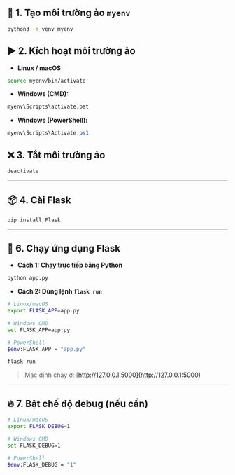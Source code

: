 ## 🐍 1. Tạo môi trường ảo `myenv`

```bash
python3 -m venv myenv
```

## ▶️ 2. Kích hoạt môi trường ảo

* **Linux / macOS:**

```bash
source myenv/bin/activate
```

* **Windows (CMD):**

```cmd
myenv\Scripts\activate.bat
```

* **Windows (PowerShell):**

```powershell
myenv\Scripts\Activate.ps1
```

## ❌ 3. Tắt môi trường ảo
```bash
deactivate
```

---

## 📦 4. Cài Flask

```bash
pip install Flask
```

---
## 🚀 6. Chạy ứng dụng Flask

* **Cách 1: Chạy trực tiếp bằng Python**

```bash
python app.py
```

* **Cách 2: Dùng lệnh `flask run`**
```bash
# Linux/macOS
export FLASK_APP=app.py

# Windows CMD
set FLASK_APP=app.py

# PowerShell
$env:FLASK_APP = "app.py"

flask run
```

> Mặc định chạy ở: [http://127.0.0.1:5000](http://127.0.0.1:5000)

---

## 🔥 7. Bật chế độ debug (nếu cần)

```bash
# Linux/macOS
export FLASK_DEBUG=1

# Windows CMD
set FLASK_DEBUG=1

# PowerShell
$env:FLASK_DEBUG = "1"
```

